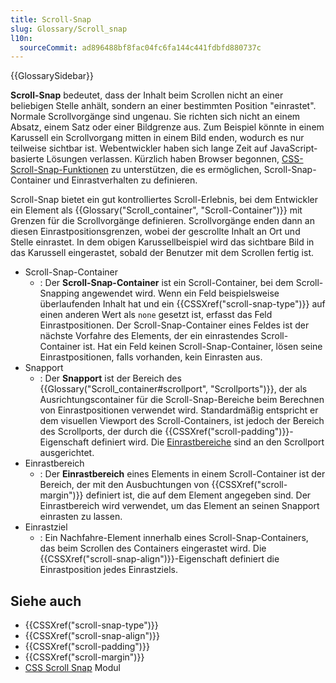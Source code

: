 ```yaml
---
title: Scroll-Snap
slug: Glossary/Scroll_snap
l10n:
  sourceCommit: ad896488bf8fac04fc6fa144c441fdbfd880737c
---
```


{{GlossarySidebar}}

**Scroll-Snap** bedeutet, dass der Inhalt beim Scrollen nicht an einer beliebigen Stelle anhält, sondern an einer bestimmten Position "einrastet". Normale Scrollvorgänge sind ungenau. Sie richten sich nicht an einem Absatz, einem Satz oder einer Bildgrenze aus. Zum Beispiel könnte in einem Karussell ein Scrollvorgang mitten in einem Bild enden, wodurch es nur teilweise sichtbar ist. Webentwickler haben sich lange Zeit auf JavaScript-basierte Lösungen verlassen. Kürzlich haben Browser begonnen, [CSS-Scroll-Snap-Funktionen](/de/docs/Web/CSS/CSS_scroll_snap) zu unterstützen, die es ermöglichen, Scroll-Snap-Container und Einrastverhalten zu definieren.

Scroll-Snap bietet ein gut kontrolliertes Scroll-Erlebnis, bei dem Entwickler ein Element als {{Glossary("Scroll_container", "Scroll-Container")}} mit Grenzen für die Scrollvorgänge definieren. Scrollvorgänge enden dann an diesen Einrastpositionsgrenzen, wobei der gescrollte Inhalt an Ort und Stelle einrastet. In dem obigen Karussellbeispiel wird das sichtbare Bild in das Karussell eingerastet, sobald der Benutzer mit dem Scrollen fertig ist.

- Scroll-Snap-Container
  - : Der **Scroll-Snap-Container** ist ein Scroll-Container, bei dem Scroll-Snapping angewendet wird. Wenn ein Feld beispielsweise überlaufenden Inhalt hat und ein {{CSSXref("scroll-snap-type")}} auf einen anderen Wert als `none` gesetzt ist, erfasst das Feld Einrastpositionen. Der Scroll-Snap-Container eines Feldes ist der nächste Vorfahre des Elements, der ein einrastendes Scroll-Container ist. Hat ein Feld keinen Scroll-Snap-Container, lösen seine Einrastpositionen, falls vorhanden, kein Einrasten aus.
- Snapport
  - : Der **Snapport** ist der Bereich des {{Glossary("Scroll_container#scrollport", "Scrollports")}}, der als Ausrichtungscontainer für die Scroll-Snap-Bereiche beim Berechnen von Einrastpositionen verwendet wird. Standardmäßig entspricht er dem visuellen Viewport des Scroll-Containers, ist jedoch der Bereich des Scrollports, der durch die {{CSSXref("scroll-padding")}}-Eigenschaft definiert wird. Die [Einrastbereiche](#snap_area) sind an den Scrollport ausgerichtet.
- Einrastbereich
  - : Der **Einrastbereich** eines Elements in einem Scroll-Container ist der Bereich, der mit den Ausbuchtungen von {{CSSXref("scroll-margin")}} definiert ist, die auf dem Element angegeben sind. Der Einrastbereich wird verwendet, um das Element an seinen Snapport einrasten zu lassen.
- Einrastziel
  - : Ein Nachfahre-Element innerhalb eines Scroll-Snap-Containers, das beim Scrollen des Containers eingerastet wird. Die {{CSSXref("scroll-snap-align")}}-Eigenschaft definiert die Einrastposition jedes Einrastziels.

## Siehe auch

- {{CSSXref("scroll-snap-type")}}
- {{CSSXref("scroll-snap-align")}}
- {{CSSXref("scroll-padding")}}
- {{CSSXref("scroll-margin")}}
- [CSS Scroll Snap](/de/docs/Web/CSS/CSS_scroll_snap) Modul
